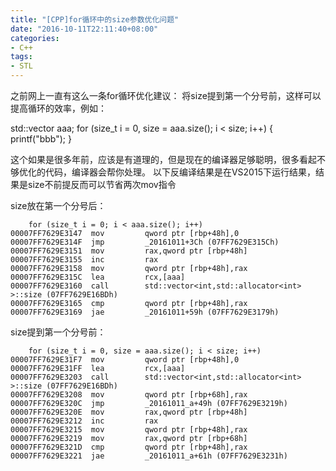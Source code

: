 ```yaml
---
title: "[CPP]for循环中的size参数优化问题"
date: "2016-10-11T22:11:40+08:00"
categories:
- C++
tags:
- STL
---
```



之前网上一直有这么一条for循环优化建议：
将size提到第一个分号前，这样可以提高循环的效率，例如：

std::vector<int> aaa;
for (size_t i = 0, size = aaa.size(); i < size; i++)
{
	printf("bbb");
}

这个如果是很多年前，应该是有道理的，但是现在的编译器足够聪明，很多看起不够优化的代码，编译器会帮你处理。
以下反编译结果是在VS2015下运行结果，结果是size不前提反而可以节省两次mov指令

size放在第一个分号后：

        for (size_t i = 0; i < aaa.size(); i++)
    00007FF7629E3147  mov         qword ptr [rbp+48h],0  
    00007FF7629E314F  jmp         _20161011+3Ch (07FF7629E315Ch)  
    00007FF7629E3151  mov         rax,qword ptr [rbp+48h]  
    00007FF7629E3155  inc         rax  
    00007FF7629E3158  mov         qword ptr [rbp+48h],rax  
    00007FF7629E315C  lea         rcx,[aaa]  
    00007FF7629E3160  call        std::vector<int,std::allocator<int> >::size (07FF7629E16BDh)  
    00007FF7629E3165  cmp         qword ptr [rbp+48h],rax  
    00007FF7629E3169  jae         _20161011+59h (07FF7629E3179h)  

size提到第一个分号前：

        for (size_t i = 0, size = aaa.size(); i < size; i++)
    00007FF7629E31F7  mov         qword ptr [rbp+48h],0  
    00007FF7629E31FF  lea         rcx,[aaa]  
    00007FF7629E3203  call        std::vector<int,std::allocator<int> >::size (07FF7629E16BDh)  
    00007FF7629E3208  mov         qword ptr [rbp+68h],rax  
    00007FF7629E320C  jmp         _20161011_a+49h (07FF7629E3219h)  
    00007FF7629E320E  mov         rax,qword ptr [rbp+48h]  
    00007FF7629E3212  inc         rax  
    00007FF7629E3215  mov         qword ptr [rbp+48h],rax  
    00007FF7629E3219  mov         rax,qword ptr [rbp+68h]  
    00007FF7629E321D  cmp         qword ptr [rbp+48h],rax  
    00007FF7629E3221  jae         _20161011_a+61h (07FF7629E3231h)  